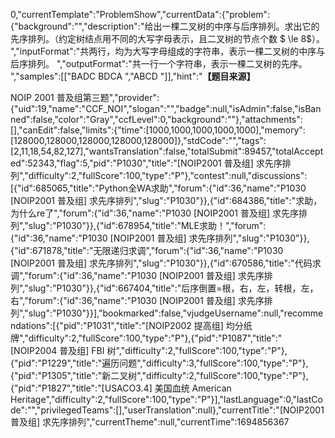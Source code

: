 0,"currentTemplate":"ProblemShow","currentData":{"problem":{"background":"","description":"给出一棵二叉树的中序与后序排列。求出它的先序排列。（约定树结点用不同的大写字母表示，且二叉树的节点个数 $ \le 8$）。
","inputFormat":"共两行，均为大写字母组成的字符串，表示一棵二叉树的中序与后序排列。
","outputFormat":"共一行一个字符串，表示一棵二叉树的先序。
","samples":[["BADC
BDCA
","ABCD
"]],"hint":"**【题目来源】**

NOIP 2001 普及组第三题","provider":{"uid":19,"name":"CCF_NOI","slogan":"","badge":null,"isAdmin":false,"isBanned":false,"color":"Gray","ccfLevel":0,"background":""},"attachments":[],"canEdit":false,"limits":{"time":[1000,1000,1000,1000,1000],"memory":[128000,128000,128000,128000,128000]},"stdCode":"","tags":[2,11,18,54,82,127],"wantsTranslation":false,"totalSubmit":89457,"totalAccepted":52343,"flag":5,"pid":"P1030","title":"[NOIP2001 普及组] 求先序排列","difficulty":2,"fullScore":100,"type":"P"},"contest":null,"discussions":[{"id":685065,"title":"Python全WA求助","forum":{"id":36,"name":"P1030 [NOIP2001 普及组] 求先序排列","slug":"P1030"}},{"id":684386,"title":"求助，为什么re了","forum":{"id":36,"name":"P1030 [NOIP2001 普及组] 求先序排列","slug":"P1030"}},{"id":678954,"title":"MLE求助！","forum":{"id":36,"name":"P1030 [NOIP2001 普及组] 求先序排列","slug":"P1030"}},{"id":671878,"title":"无限递归求调","forum":{"id":36,"name":"P1030 [NOIP2001 普及组] 求先序排列","slug":"P1030"}},{"id":670586,"title":"代码求调","forum":{"id":36,"name":"P1030 [NOIP2001 普及组] 求先序排列","slug":"P1030"}},{"id":667404,"title":"后序倒置=根，右，左，转根，左，右","forum":{"id":36,"name":"P1030 [NOIP2001 普及组] 求先序排列","slug":"P1030"}}],"bookmarked":false,"vjudgeUsername":null,"recommendations":[{"pid":"P1031","title":"[NOIP2002 提高组] 均分纸牌","difficulty":2,"fullScore":100,"type":"P"},{"pid":"P1087","title":"[NOIP2004 普及组] FBI 树","difficulty":2,"fullScore":100,"type":"P"},{"pid":"P1229","title":"遍历问题","difficulty":3,"fullScore":100,"type":"P"},{"pid":"P1305","title":"新二叉树","difficulty":2,"fullScore":100,"type":"P"},{"pid":"P1827","title":"[USACO3.4] 美国血统 American Heritage","difficulty":2,"fullScore":100,"type":"P"}],"lastLanguage":0,"lastCode":"","privilegedTeams":[],"userTranslation":null},"currentTitle":"[NOIP2001 普及组] 求先序排列","currentTheme":null,"currentTime":1694856367